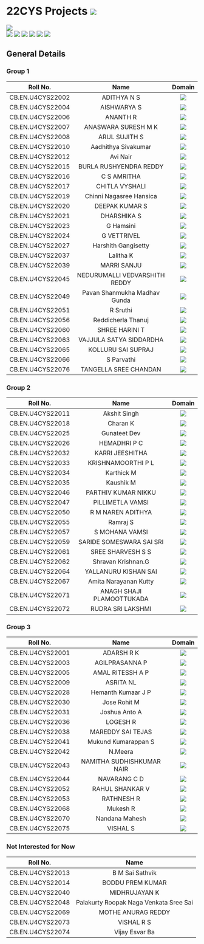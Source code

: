 # 22CYS Projects ![](https://img.shields.io/badge/-Live-green)

![](https://img.shields.io/badge/UG-22CYS-purple) <br/> 
![](https://img.shields.io/badge/Focus-Cyber_Awareness-blue) ![](https://img.shields.io/badge/Focus-Cyber_Psychology-blue) ![](https://img.shields.io/badge/Focus-Cyber_Law-blue) ![](https://img.shields.io/badge/Focus-Forensics-blue) ![](https://img.shields.io/badge/Focus-OSINT-blue) ![](https://img.shields.io/badge/Focus-Blockchain_Technology-blue)

## General Details 

### Group 1

| Roll No. | Name | Domain |
|:--------:|:----:|:------:|
| CB.EN.U4CYS22002 | ADITHYA N S | ![](https://img.shields.io/badge/-Blockchain-darkblue) |
| CB.EN.U4CYS22004 | AISHWARYA S |  ![](https://img.shields.io/badge/-Blockchain-darkblue) |
| CB.EN.U4CYS22006 | ANANTH R | ![](https://img.shields.io/badge/-Cyber_Psychology-darkgreen) |
| CB.EN.U4CYS22007 | ANASWARA SURESH M K | ![](https://img.shields.io/badge/-Blockchain-darkblue) |
| CB.EN.U4CYS22008 | ARUL SUJITH S | ![](https://img.shields.io/badge/-TBD-blue) |
| CB.EN.U4CYS22010 | Aadhithya Sivakumar | ![](https://img.shields.io/badge/-OSINT-purple) |
| CB.EN.U4CYS22012 | Avi Nair | ![](https://img.shields.io/badge/-Forensics-purple) |
| CB.EN.U4CYS22015 | BURLA RUSHYENDRA REDDY | ![](https://img.shields.io/badge/-OSINT-purple)  |
| CB.EN.U4CYS22016 | C S AMRITHA | ![](https://img.shields.io/badge/-Blockchain-darkblue) |
| CB.EN.U4CYS22017 | CHITLA VYSHALI | ![](https://img.shields.io/badge/-Blockchain-darkblue) |
| CB.EN.U4CYS22019 | Chinni Nagasree Hansica| ![](https://img.shields.io/badge/-Blockchain-darkblue) |
| CB.EN.U4CYS22020 | DEEPAK KUMAR S | ![](https://img.shields.io/badge/-Blockchain-darkblue) |
| CB.EN.U4CYS22021 | DHARSHIKA S | ![](https://img.shields.io/badge/-Forensics-purple) |
| CB.EN.U4CYS22023 | G Hamsini | ![](https://img.shields.io/badge/-OSINT-purple)  |
| CB.EN.U4CYS22024 | G VETTRIVEL | ![](https://img.shields.io/badge/-Quantum-blue) |
| CB.EN.U4CYS22027 | Harshith Gangisetty | ![](https://img.shields.io/badge/-Cyber_Psychology-darkgreen) |
| CB.EN.U4CYS22037 | Lalitha K | ![](https://img.shields.io/badge/-Blockchain-darkblue) |
| CB.EN.U4CYS22039 | MARRI SANJU | ![](https://img.shields.io/badge/-Forensics-purple) |
| CB.EN.U4CYS22045 | NEDURUMALLI VEDVARSHITH REDDY | ![](https://img.shields.io/badge/-Blockchain-darkblue) |
| CB.EN.U4CYS22049 | Pavan Shanmukha Madhav Gunda | ![](https://img.shields.io/badge/-OSINT-purple)  |
| CB.EN.U4CYS22051 | R Sruthi | ![](https://img.shields.io/badge/-Blockchain-darkblue) |
| CB.EN.U4CYS22056 | Reddicherla Thanuj | ![](https://img.shields.io/badge/-Forensics-purple) |
| CB.EN.U4CYS22060 | SHREE HARINI T | ![](https://img.shields.io/badge/-Blockchain-darkblue) |
| CB.EN.U4CYS22063 | VAJJULA SATYA SIDDARDHA | ![](https://img.shields.io/badge/-OSINT-purple) |
| CB.EN.U4CYS22065 | KOLLURU SAI SUPRAJ | ![](https://img.shields.io/badge/-OSINT-purple)  |
| CB.EN.U4CYS22066 | S Parvathi | ![](https://img.shields.io/badge/-Law-black) |
| CB.EN.U4CYS22076 | TANGELLA SREE CHANDAN | ![](https://img.shields.io/badge/-OSINT-purple) |

### Group 2

| Roll No. | Name | Domain |
|:--------:|:----:|:------:|
| CB.EN.U4CYS22011 | Akshit Singh | ![](https://img.shields.io/badge/-TBD-blue) |
| CB.EN.U4CYS22018 | Charan K | ![](https://img.shields.io/badge/-Forensics-purple) |
| CB.EN.U4CYS22025 | Gunateet Dev | ![](https://img.shields.io/badge/-OSINT-purple) |
| CB.EN.U4CYS22026 | HEMADHRI P C | ![](https://img.shields.io/badge/-OSINT-purple) |
| CB.EN.U4CYS22032 | KARRI JEESHITHA | ![](https://img.shields.io/badge/-Blockchain-darkblue) |
| CB.EN.U4CYS22033 | KRISHNAMOORTHI P L | ![](https://img.shields.io/badge/-Forensics-purple) |
| CB.EN.U4CYS22034 | Karthick M | ![](https://img.shields.io/badge/-Forensics-purple) |
| CB.EN.U4CYS22035 | Kaushik M | ![](https://img.shields.io/badge/-Blockchain-darkblue) |
| CB.EN.U4CYS22046 | PARTHIV KUMAR NIKKU | ![](https://img.shields.io/badge/-OSINT-purple) |
| CB.EN.U4CYS22047 | PILLIMETLA VAMSI | ![](https://img.shields.io/badge/-OSINT-purple)  |
| CB.EN.U4CYS22050 | R M NAREN ADITHYA | ![](https://img.shields.io/badge/-Law-black) |
| CB.EN.U4CYS22055 | Ramraj S | ![](https://img.shields.io/badge/-OSINT-purple) |
| CB.EN.U4CYS22057 | S MOHANA VAMSI |  ![](https://img.shields.io/badge/-Forensics-purple) |
| CB.EN.U4CYS22059 | SARIDE SOMESWARA SAI SRI | ![](https://img.shields.io/badge/-Forensics-purple) |
| CB.EN.U4CYS22061 | SREE SHARVESH S S | ![](https://img.shields.io/badge/-TBD-blue) |
| CB.EN.U4CYS22062 | Shravan Krishnan.G | ![](https://img.shields.io/badge/-Forensics-purple) |
| CB.EN.U4CYS22064 | YALLANURU KISHAN SAI | ![](https://img.shields.io/badge/-OSINT-purple)  |
| CB.EN.U4CYS22067 | Amita Narayanan Kutty | ![](https://img.shields.io/badge/-Cyber_Psychology-darkgreen) |
| CB.EN.U4CYS22071 | ANAGH SHAJI PLAMOOTTUKADA | ![](https://img.shields.io/badge/-Cyber_Psychology-darkgreen) |
| CB.EN.U4CYS22072 | RUDRA SRI LAKSHMI | ![](https://img.shields.io/badge/-Blockchain-darkblue) |

### Group 3

| Roll No. | Name | Domain |
|:--------:|:----:|:------:|
| CB.EN.U4CYS22001 | ADARSH R K | ![](https://img.shields.io/badge/-Forensics-purple) |
| CB.EN.U4CYS22003 | AGILPRASANNA P | ![](https://img.shields.io/badge/-Blockchain-darkblue) |
| CB.EN.U4CYS22005 | AMAL RITESSH A P | ![](https://img.shields.io/badge/-OSINT-purple) |
| CB.EN.U4CYS22009 | ASRITA NL | ![](https://img.shields.io/badge/-TBD-blue) |
| CB.EN.U4CYS22028 | Hemanth Kumaar J P | ![](https://img.shields.io/badge/-TBD-blue) |
| CB.EN.U4CYS22030 | Jose Rohit M | ![](https://img.shields.io/badge/-TBD-blue) |
| CB.EN.U4CYS22031 | Joshua Anto A | ![](https://img.shields.io/badge/-Blockchain-darkblue) |
| CB.EN.U4CYS22036 | LOGESH R | ![](https://img.shields.io/badge/-TBD-blue) |
| CB.EN.U4CYS22038 | MAREDDY SAI TEJAS | ![](https://img.shields.io/badge/-Law-black) |
| CB.EN.U4CYS22041 | Mukund Kumarappan S | ![](https://img.shields.io/badge/-Forensics-purple) |
| CB.EN.U4CYS22042 | N.Meera | ![](https://img.shields.io/badge/-Forensics-purple) |
| CB.EN.U4CYS22043 | NAMITHA SUDHISHKUMAR NAIR | ![](https://img.shields.io/badge/-TBD-blue) |
| CB.EN.U4CYS22044 | NAVARANG C D | ![](https://img.shields.io/badge/-Forensics-purple) |
| CB.EN.U4CYS22052 | RAHUL SHANKAR V | ![](https://img.shields.io/badge/-Game_Development-brown) |
| CB.EN.U4CYS22053 | RATHNESH R | ![](https://img.shields.io/badge/-TBD-blue) |
| CB.EN.U4CYS22068 | Mukesh R | ![](https://img.shields.io/badge/-OSINT-purple) |
| CB.EN.U4CYS22070 | Nandana Mahesh | ![](https://img.shields.io/badge/-TBD-blue) |
| CB.EN.U4CYS22075 | VISHAL S | ![](https://img.shields.io/badge/-TBD-blue) |

### Not Interested for Now

| Roll No. | Name |
|:--------:|:----:|
| CB.EN.U4CYS22013 | B M Sai Sathvik |
| CB.EN.U4CYS22014 | BODDU PREM KUMAR |
| CB.EN.U4CYS22040 | MIDHRUJAYAN K |
| CB.EN.U4CYS22048 | Palakurty Roopak Naga Venkata Sree Sai |
| CB.EN.U4CYS22069 | MOTHE ANURAG REDDY | 
| CB.EN.U4CYS22073 | VISHAL R S | 
| CB.EN.U4CYS22074 | Vijay Esvar Ba |
